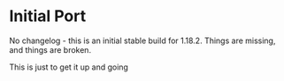 # Initial Port
No changelog - this is an initial stable build for 1.18.2.
Things are missing, and things are broken.

This is just to get it up and going